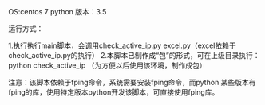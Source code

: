 OS:centos 7
python 版本：3.5


运行方式：

1.执行执行main脚本，会调用check_active_ip.py  excel.py（excel依赖于check_active_ip.py的执行）
2.本脚本已制作成“包”的形式，可在上级目录执行： python  check_active_ip （为方便以后使用该环境，制作成包）


注意：该脚本依赖于fping命令，系统需要安装fping命令，而python 某些版本有fping的库，使用特定版本python开发该脚本，可直接使用fping库。

 

